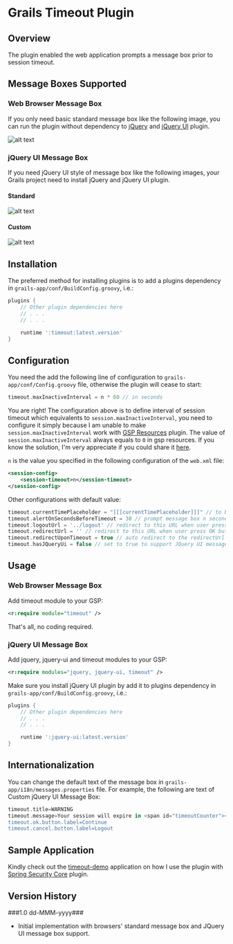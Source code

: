 # Grails Timeout Plugin

## Overview
The plugin enabled the web application prompts a message box prior to session timeout.

## Message Boxes Supported
### Web Browser Message Box
If you only need basic standard message box like the following image, you can run the plugin without dependency to [jQuery](http://www.grails.org/plugin/jquery) and [jQuery UI](http://www.grails.org/plugin/jquery-ui) plugin.

![alt text](https://raw.github.com/limcheekin/grails-timeout/master/docs/images/standard.jpg "Web Browser Message Box")

### jQuery UI Message Box
If you need jQuery UI style of message box like the following images, your Grails project need to install jQuery and jQuery UI plugin.

#### Standard
![alt text](https://raw.github.com/limcheekin/grails-timeout/master/docs/images/jqueryUI.jpg "Standard jQuery UI Message Box")

#### Custom
![alt text](https://raw.github.com/limcheekin/grails-timeout/master/docs/images/jqueryUI-custom.jpg "Custom jQuery UI Message Box")

## Installation
The preferred method for installing plugins is to add a plugins dependency in `grails-app/conf/BuildConfig.groovy`, i.e.:
```groovy
plugins {
    // Other plugin dependencies here
    // . . .
    // . . .

	runtime ':timeout:latest.version' 
}
```

## Configuration
You need the add the following line of configuration to `grails-app/conf/Config.groovy` file, otherwise the plugin will cease to start:
```groovy
timeout.maxInactiveInterval = n * 60 // in seconds
```
You are right! The configuration above is to define interval of session timeout which equivalents to `session.maxInactiveInterval`, you need to configure it simply because I am unable to make `session.maxInactiveInterval` work with [GSP Resources](http://grails.org/plugin/gsp-resources) plugin. The value of `session.maxInactiveInterval` always equals to `0` in gsp resources. If you know the solution, I'm very appreciate if you could share it [here](https://github.com/limcheekin/grails-timeout/issues). 

`n` is the value you specified in the following configuration of the `web.xml` file:
```xml
<session-config>
	<session-timeout>n</session-timeout>
</session-config>
```

Other configurations with default value:
```groovy
timeout.currentTimePlaceholder = "[[[currentTimePlaceholder]]]" // to be replaced by local time of the browser
timeout.alertOnSecondsBeforeTimeout = 30 // prompt message box n seconds before session time out
timeout.logoutUrl = '../logout' // redirect to this URL when user press Cancel button
timeout.redirectUrl = '' // redirect to this URL when user press OK button, when it is empty redirect to current URL
timeout.redirectUponTimeout = true // auto redirect to the redirectUrl upon timeout, you should see login screen as session expired
timeout.hasJQueryUi = false // set to true to support JQuery UI message box even jquery-ui plugin is not installed
```

## Usage
### Web Browser Message Box
Add timeout module to your GSP:
```xml
<r:require module="timeout" />
```
That's all, no coding required.

### jQuery UI Message Box
Add jquery, jquery-ui and timeout modules to your GSP:
```xml
<r:require modules="jquery, jquery-ui, timeout" />
```
Make sure you install jQuery UI plugin by add it to plugins dependency in `grails-app/conf/BuildConfig.groovy`, i.e.:
```groovy
plugins {
    // Other plugin dependencies here
    // . . .
    // . . .

	runtime ':jquery-ui:latest.version' 
}
```
## Internationalization
You can change the default text of the message box in `grails-app/i18n/messages.properties` file. For example, the following are text of Custom jQuery UI Message Box:
```groovy
timeout.title=WARNING
timeout.message=Your session will expire in <span id="timeoutCounter"></span> seconds.
timeout.ok.button.label=Continue
timeout.cancel.button.label=Logout
```

## Sample Application
Kindly check out the [timeout-demo](http://github.com/limcheekin/timeout-demo) application on how I use the plugin with [Spring Security Core](http://grails.org/plugin/spring-security-core) plugin.

## Version History
###1.0 dd-MMM-yyyy###
* Initial implementation with browsers' standard message box and JQuery UI message box support.